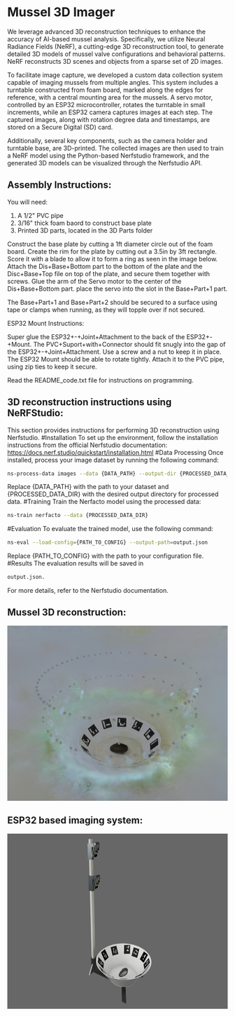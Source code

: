 # Mussel 3D Imager

We leverage advanced 3D reconstruction techniques to enhance the accuracy of AI-based mussel analysis. Specifically, we utilize Neural Radiance Fields (NeRF), a cutting-edge 3D reconstruction tool, to generate detailed 3D models of mussel valve configurations and behavioral patterns. NeRF reconstructs 3D scenes and objects from a sparse set of 2D images.

To facilitate image capture, we developed a custom data collection system capable of imaging mussels from multiple angles. This system includes a turntable constructed from foam board, marked along the edges for reference, with a central mounting area for the mussels. A servo motor, controlled by an ESP32 microcontroller, rotates the turntable in small increments, while an ESP32 camera captures images at each step. The captured images, along with rotation degree data and timestamps, are stored on a Secure Digital (SD) card.

Additionally, several key components, such as the camera holder and turntable base, are 3D-printed. The collected images are then used to train a NeRF model using the Python-based Nerfstudio framework, and the generated 3D models can be visualized through the Nerfstudio API.


## Assembly Instructions:

You will need: 

1. A 1/2" PVC pipe
2. 3/16" thick foam baord to construct base plate 
3. Printed 3D parts, located in the 3D Parts folder

Construct the base plate by cutting a 1ft diameter circle out of the foam board. Create the rim for the plate by cutting out a 3.5in by 3ft rectangle. Score it with a blade to allow it to form a ring as seen in the image below. Attach the Dis+Base+Bottom part to the bottom of the plate and the Disc+Base+Top file on top of the plate, and secure them together with screws. Glue the arm of the Servo motor to the center of the Dis+Base+Bottom part. place the servo into the slot in the Base+Part+1 part. 

The Base+Part+1 and Base+Part+2 should be secured to a surface using tape or clamps when running, as they will topple over if not secured. 

ESP32 Mount Instructions:

Super glue the ESP32+-+Joint+Attachment to the back of the ESP32+-+Mount. The PVC+Suport+with+Connector should fit snugly into the gap of the ESP32+-+Joint+Attachment. Use a screw and a nut to keep it in place. The ESP32 Mount should be able to rotate tightly. Attach it to the PVC pipe, using zip ties to keep it secure. 

Read the README_code.txt file for instructions on programming.

## 3D reconstruction instructions using NeRFStudio:
This section provides instructions for performing 3D reconstruction using Nerfstudio.
#Installation
To set up the environment, follow the installation instructions from the official Nerfstudio documentation: https://docs.nerf.studio/quickstart/installation.html
#Data Processing
Once installed, process your image dataset by running the following command:
```bash
ns-process-data images --data {DATA_PATH} --output-dir {PROCESSED_DATA_DIR}
```
Replace {DATA_PATH} with the path to your dataset and {PROCESSED_DATA_DIR} with the desired output directory for processed data.
#Training
Train the Nerfacto model using the processed data:
```bash
ns-train nerfacto --data {PROCESSED_DATA_DIR}
```
#Evaluation
To evaluate the trained model, use the following command:
```bash
ns-eval --load-config={PATH_TO_CONFIG} --output-path=output.json
```
Replace {PATH_TO_CONFIG} with the path to your configuration file.
#Results
The evaluation results will be saved in 
```bash 
output.json.
```
For more details, refer to the Nerfstudio documentation.
## Mussel 3D reconstruction:
<img src="mussel_3D_recontruction.png" alt="Alt Text" width="600" height="400">

## ESP32 based imaging system:
<img src="ESP32_Imaging_System.png" alt="Alt Text" width="600" height="400">
